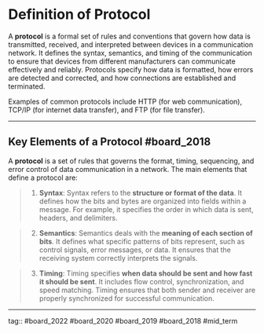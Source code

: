 # Definition of Protocol

A **protocol** is a formal set of rules and conventions that govern how data is transmitted, received, and interpreted between devices in a communication network. It defines the syntax, semantics, and timing of the communication to ensure that devices from different manufacturers can communicate effectively and reliably. Protocols specify how data is formatted, how errors are detected and corrected, and how connections are established and terminated.

Examples of common protocols include HTTP (for web communication), TCP/IP (for internet data transfer), and FTP (for file transfer).

---

## Key Elements of a Protocol #board_2018 

A **protocol** is a set of rules that governs the format, timing, sequencing, and error control of data communication in a network. The main elements that define a protocol are:

 > 1. **Syntax**: Syntax refers to the **structure or format of the data**. It defines how the bits and bytes are organized into fields within a message. For example, it specifies the order in which data is sent, headers, and delimiters.    

> 2. **Semantics**: Semantics deals with the **meaning of each section of bits**. It defines what specific patterns of bits represent, such as control signals, error messages, or data. It ensures that the receiving system correctly interprets the signals.    

> 3. **Timing**: Timing specifies **when data should be sent and how fast it should be sent**. It includes flow control, synchronization, and speed matching. Timing ensures that both sender and receiver are properly synchronized for successful communication.


---

tag:: #board_2022 #board_2020 #board_2019 #board_2018 #mid_term